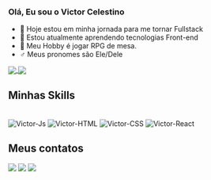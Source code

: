 ### Olá, Eu sou o Victor Celestino 

- 🔭 Hoje estou em minha jornada para me tornar Fullstack
- 🌱 Estou atualmente aprendendo tecnologias Front-end
- 🎲 Meu Hobby é jogar RPG de mesa.
- ♂️ Meus pronomes são Ele/Dele

<div>
<a href="https://www.linkedin.com/in/victor-celestino-52167b208/">
  <img align="center" src="https://github-readme-stats.vercel.app/api?username=Vol1t&show_icons=true&theme=dark" />
</a>
<a href="https://www.linkedin.com/in/victor-celestino-52167b208/">
  <img align="center" src="https://github-readme-stats.vercel.app/api/top-langs/?username=Vol1t&theme=dark" />
</a>
</div>

## Minhas Skills
<div style="display: inline_block"><br>
  <img align="center" alt="Victor-Js" src="https://img.shields.io/badge/JavaScript-323330?style=for-the-badge&logo=javascript&logoColor=F7DF1E">
  <img align="center" alt="Victor-HTML" src="https://img.shields.io/badge/HTML5-E34F26?style=for-the-badge&logo=html5&logoColor=white">
  <img align="center" alt="Victor-CSS" src="https://img.shields.io/badge/CSS3-1572B6?style=for-the-badge&logo=css3&logoColor=white">
  <img align="center" alt="Victor-React" src="https://img.shields.io/badge/React-20232A?style=for-the-badge&logo=react&logoColor=61DAFB">
</div>

 ## Meus contatos
 
<div> 
  <a href="https://www.instagram.com/ls.victor_/" target="_blank"><img src="https://img.shields.io/badge/-Instagram-%23E4405F?style=for-the-badge&logo=instagram&logoColor=white" target="_blank"></a>
  <a href = "mailto:celestinovictor.luiz@gmail.com"><img src="https://img.shields.io/badge/-Gmail-%23333?style=for-the-badge&logo=gmail&logoColor=white" target="_blank"></a>
  <a href="https://www.linkedin.com/in/rafaella-ballerini-45875016a" target="_blank"><img src="https://img.shields.io/badge/-LinkedIn-%230077B5?style=for-the-badge&logo=linkedin&logoColor=white" target="_blank"></a> 
  
</div>
